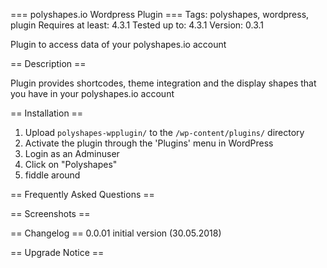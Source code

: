 === polyshapes.io Wordpress Plugin ===
Tags: polyshapes, wordpress, plugin
Requires at least: 4.3.1
Tested up to: 4.3.1
Version: 0.3.1

Plugin to access data of your polyshapes.io account

== Description ==

Plugin provides shortcodes, theme integration and the display shapes that you
have in your polyshapes.io account

== Installation ==

1. Upload `polyshapes-wpplugin/` to the `/wp-content/plugins/` directory
2. Activate the plugin through the 'Plugins' menu in WordPress
3. Login as an Adminuser
4. Click on "Polyshapes"
5. fiddle around

== Frequently Asked Questions ==

== Screenshots ==

== Changelog ==
0.0.01	initial version (30.05.2018)

== Upgrade Notice ==
